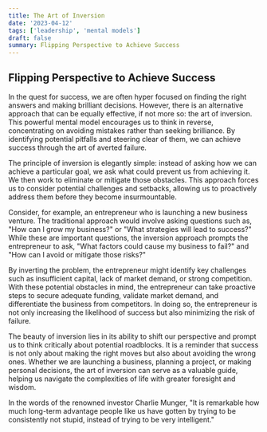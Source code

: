 ```yaml
---
title: The Art of Inversion
date: '2023-04-12'
tags: ['leadership', 'mental models']
draft: false
summary: Flipping Perspective to Achieve Success
---
```


## Flipping Perspective to Achieve Success

In the quest for success, we are often hyper focused on finding the right answers and making brilliant decisions. However, there is an alternative approach that can be equally effective, if not more so: the art of inversion. This powerful mental model encourages us to think in reverse, concentrating on avoiding mistakes rather than seeking brilliance. By identifying potential pitfalls and steering clear of them, we can achieve success through the art of averted failure.

The principle of inversion is elegantly simple: instead of asking how we can achieve a particular goal, we ask what could prevent us from achieving it. We then work to eliminate or mitigate those obstacles. This approach forces us to consider potential challenges and setbacks, allowing us to proactively address them before they become insurmountable.

Consider, for example, an entrepreneur who is launching a new business venture. The traditional approach would involve asking questions such as, "How can I grow my business?" or "What strategies will lead to success?" While these are important questions, the inversion approach prompts the entrepreneur to ask, "What factors could cause my business to fail?" and "How can I avoid or mitigate those risks?"

By inverting the problem, the entrepreneur might identify key challenges such as insufficient capital, lack of market demand, or strong competition. With these potential obstacles in mind, the entrepreneur can take proactive steps to secure adequate funding, validate market demand, and differentiate the business from competitors. In doing so, the entrepreneur is not only increasing the likelihood of success but also minimizing the risk of failure.

The beauty of inversion lies in its ability to shift our perspective and prompt us to think critically about potential roadblocks. It is a reminder that success is not only about making the right moves but also about avoiding the wrong ones. Whether we are launching a business, planning a project, or making personal decisions, the art of inversion can serve as a valuable guide, helping us navigate the complexities of life with greater foresight and wisdom.

In the words of the renowned investor Charlie Munger, "It is remarkable how much long-term advantage people like us have gotten by trying to be consistently not stupid, instead of trying to be very intelligent."